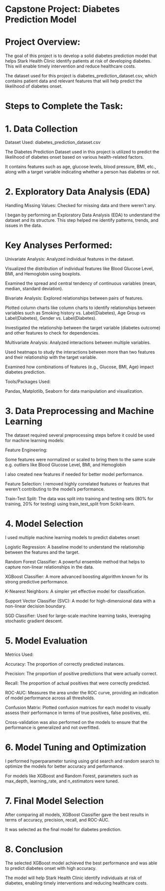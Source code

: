 # Capstone Project: Diabetes Prediction Model
# Project Overview:
The goal of this project is to develop a solid diabetes prediction model that helps Stark Health Clinic identify patients at risk of developing diabetes. This will enable timely intervention and reduce healthcare costs.

The dataset used for this project is diabetes_prediction_dataset.csv, which contains patient data and relevant features that will help predict the likelihood of diabetes onset.

# Steps to Complete the Task:
# 1. Data Collection
Dataset Used: diabetes_prediction_dataset.csv

The Diabetes Prediction Dataset used in this project is utilized to predict the likelihood of diabetes onset based on various health-related factors.

It contains features such as age, glucose levels, blood pressure, BMI, etc., along with a target variable indicating whether a person has diabetes or not.

# 2. Exploratory Data Analysis (EDA)
Handling Missing Values: Checked for missing data and there weren't any.

I began by performing an Exploratory Data Analysis (EDA) to understand the dataset and its structure. This step helped me identify patterns, trends, and issues in the data.

# Key Analyses Performed:

Univariate Analysis: Analyzed individual features in the dataset.

Visualized the distribution of individual features like Blood Glucose Level, BMI, and Hemoglobin using  boxplots.

Examined the spread and central tendency of continuous variables (mean, median, standard deviation).

Bivariate Analysis: Explored relationships between pairs of features.

Plotted column charts like column charts to identify relationships between variables such as Smoking history vs. Label(Diabetes), Age Group vs Label(Diabetes), Gender vs. Label(Diabetes).

Investigated the relationship between the target variable (diabetes outcome) and other features to check for dependencies.

Multivariate Analysis: Analyzed interactions between multiple variables.

Used heatmaps to study the interactions between more than two features and their relationship with the target variable.

Examined how combinations of features (e.g., Glucose, BMI, Age) impact diabetes prediction.



Tools/Packages Used:

Pandas, Matplotlib, Seaborn for data manipulation and visualization.

# 3. Data Preprocessing and Machine Learning
The dataset required several preprocessing steps before it could be used for machine learning models:

Feature Engineering:

Some features were normalized or scaled to bring them to the same scale e.g. outliers like Blood Glucose Level, BMI, and Hemoglobin

I also created new features if needed for better model performance.

Feature Selection: I removed highly correlated features or features that weren't contributing to the model’s performance.

Train-Test Split: The data was split into training and testing sets (80% for training, 20% for testing) using train_test_split from Scikit-learn.

# 4. Model Selection
I used multiple machine learning models to predict diabetes onset:

Logistic Regression: A baseline model to understand the relationship between the features and the target.

Random Forest Classifier: A powerful ensemble method that helps to capture non-linear relationships in the data.

XGBoost Classifier: A more advanced boosting algorithm known for its strong predictive performance.

K-Nearest Neighbors: A simpler yet effective model for classification.

Support Vector Classifier (SVC): A model for high-dimensional data with a non-linear decision boundary.

SGD Classifier: Used for large-scale machine learning tasks, leveraging stochastic gradient descent.

# 5. Model Evaluation
Metrics Used:

Accuracy: The proportion of correctly predicted instances.

Precision: The proportion of positive predictions that were actually correct.

Recall: The proportion of actual positives that were correctly predicted.

ROC-AUC: Measures the area under the ROC curve, providing an indication of model performance across all thresholds.

Confusion Matrix: Plotted confusion matrices for each model to visually assess their performance in terms of true positives, false positives, etc.

Cross-validation was also performed on the models to ensure that the performance is generalized and not overfitted.

# 6. Model Tuning and Optimization
I performed hyperparameter tuning using grid search and random search to optimize the models for better accuracy and performance.

For models like XGBoost and Random Forest, parameters such as max_depth, learning_rate, and n_estimators were tuned.

# 7. Final Model Selection
After comparing all models, XGBoost Classifier gave the best results in terms of accuracy, precision, recall, and ROC-AUC.

It was selected as the final model for diabetes prediction.

# 8. Conclusion
The selected XGBoost model achieved the best performance and was able to predict diabetes onset with high accuracy.

The model will help Stark Health Clinic identify individuals at risk of diabetes, enabling timely interventions and reducing healthcare costs.
